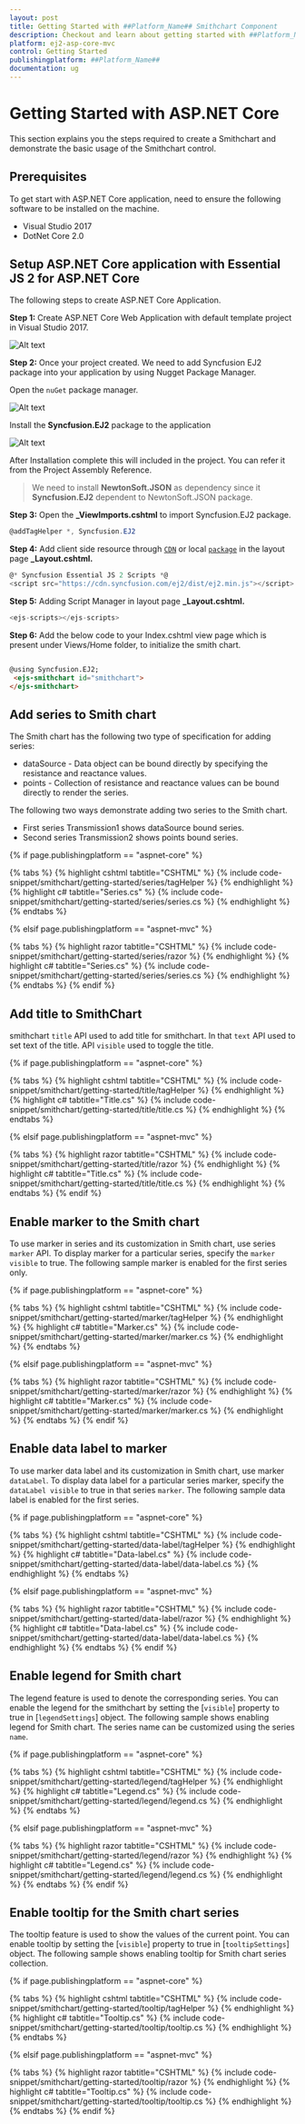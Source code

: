 ```yaml
---
layout: post
title: Getting Started with ##Platform_Name## Smithchart Component
description: Checkout and learn about getting started with ##Platform_Name## Smithchart component of Syncfusion, and more details.
platform: ej2-asp-core-mvc
control: Getting Started
publishingplatform: ##Platform_Name##
documentation: ug
---
```



# Getting Started with ASP.NET Core

This section explains you the steps required to create a Smithchart and demonstrate the basic usage of the Smithchart control.

## Prerequisites

To get start with ASP.NET Core application, need to ensure the following software to be installed on the machine.

* Visual Studio 2017
* DotNet Core 2.0

## Setup ASP.NET Core application with Essential JS 2 for ASP.NET Core

The following steps to create ASP.NET Core Application.

**Step 1:** Create ASP.NET Core Web Application with default template project in Visual Studio 2017.

![Alt text](./images/default-template.png)

**Step 2:** Once your project created. We need to add Syncfusion EJ2 package into your application by using Nugget Package Manager.

Open the `nuGet` package manager.

![Alt text](./images/solution-Explorer.png)

Install the **Syncfusion.EJ2** package to the application

![Alt text](./images/nuget-demo.png)

After Installation complete this will included in the project. You can refer it from the Project Assembly Reference.

> We need to install **NewtonSoft.JSON** as dependency since it **Syncfusion.EJ2** dependent to NewtonSoft.JSON package.

**Step 3:** Open the **_ViewImports.cshtml** to import Syncfusion.EJ2 package.

```cs
@addTagHelper *, Syncfusion.EJ2
```

**Step 4:** Add client side resource through [`CDN`](http://ej2.syncfusion.com/15.4.23/documentation/base/deployment.html?lang=typescript#cdn) or local [`package`](https://www.npmjs.com/package/@syncfusion/ej2) in the layout page **_Layout.cshtml.**

```cs
@* Syncfusion Essential JS 2 Scripts *@
<script src="https://cdn.syncfusion.com/ej2/dist/ej2.min.js"></script>
```

**Step 5:** Adding Script Manager in layout page **_Layout.cshtml.**

```cs
<ejs-scripts></ejs-scripts>
```

**Step 6:** Add the below code to your Index.cshtml view page which is present under Views/Home folder, to initialize the smith chart.

```html

@using Syncfusion.EJ2;
 <ejs-smithchart id="smithchart">
</ejs-smithchart>

```

## Add series to Smith chart

The Smith chart has the following two type of specification for adding series:

* dataSource - Data object can be bound directly by specifying the resistance and reactance values.
* points - Collection of resistance and reactance values can be bound directly to render the series.

The following two ways demonstrate adding two series to the Smith chart.

* First series Transmission1 shows dataSource bound series.
* Second series Transmission2 shows points bound series.

{% if page.publishingplatform == "aspnet-core" %}

{% tabs %}
{% highlight cshtml tabtitle="CSHTML" %}
{% include code-snippet/smithchart/getting-started/series/tagHelper %}
{% endhighlight %}
{% highlight c# tabtitle="Series.cs" %}
{% include code-snippet/smithchart/getting-started/series/series.cs %}
{% endhighlight %}
{% endtabs %}

{% elsif page.publishingplatform == "aspnet-mvc" %}

{% tabs %}
{% highlight razor tabtitle="CSHTML" %}
{% include code-snippet/smithchart/getting-started/series/razor %}
{% endhighlight %}
{% highlight c# tabtitle="Series.cs" %}
{% include code-snippet/smithchart/getting-started/series/series.cs %}
{% endhighlight %}
{% endtabs %}
{% endif %}



## Add title to SmithChart

smithchart `title` API used to add title for smithchart. In that `text` API used to set text of the title. API `visible` used to toggle the title.

{% if page.publishingplatform == "aspnet-core" %}

{% tabs %}
{% highlight cshtml tabtitle="CSHTML" %}
{% include code-snippet/smithchart/getting-started/title/tagHelper %}
{% endhighlight %}
{% highlight c# tabtitle="Title.cs" %}
{% include code-snippet/smithchart/getting-started/title/title.cs %}
{% endhighlight %}
{% endtabs %}

{% elsif page.publishingplatform == "aspnet-mvc" %}

{% tabs %}
{% highlight razor tabtitle="CSHTML" %}
{% include code-snippet/smithchart/getting-started/title/razor %}
{% endhighlight %}
{% highlight c# tabtitle="Title.cs" %}
{% include code-snippet/smithchart/getting-started/title/title.cs %}
{% endhighlight %}
{% endtabs %}
{% endif %}



## Enable marker to the Smith chart

To use marker in series and its customization in Smith chart, use series `marker` API. To display marker for a particular series, specify the `marker visible` to true. The following sample marker is enabled for the first series only.

{% if page.publishingplatform == "aspnet-core" %}

{% tabs %}
{% highlight cshtml tabtitle="CSHTML" %}
{% include code-snippet/smithchart/getting-started/marker/tagHelper %}
{% endhighlight %}
{% highlight c# tabtitle="Marker.cs" %}
{% include code-snippet/smithchart/getting-started/marker/marker.cs %}
{% endhighlight %}
{% endtabs %}

{% elsif page.publishingplatform == "aspnet-mvc" %}

{% tabs %}
{% highlight razor tabtitle="CSHTML" %}
{% include code-snippet/smithchart/getting-started/marker/razor %}
{% endhighlight %}
{% highlight c# tabtitle="Marker.cs" %}
{% include code-snippet/smithchart/getting-started/marker/marker.cs %}
{% endhighlight %}
{% endtabs %}
{% endif %}



## Enable data label to marker

To use marker data label and its customization in Smith chart, use marker `dataLabel`. To display data label for a particular series marker, specify the `dataLabel visible` to true in that series `marker`. The following sample data label is enabled for the first series.

{% if page.publishingplatform == "aspnet-core" %}

{% tabs %}
{% highlight cshtml tabtitle="CSHTML" %}
{% include code-snippet/smithchart/getting-started/data-label/tagHelper %}
{% endhighlight %}
{% highlight c# tabtitle="Data-label.cs" %}
{% include code-snippet/smithchart/getting-started/data-label/data-label.cs %}
{% endhighlight %}
{% endtabs %}

{% elsif page.publishingplatform == "aspnet-mvc" %}

{% tabs %}
{% highlight razor tabtitle="CSHTML" %}
{% include code-snippet/smithchart/getting-started/data-label/razor %}
{% endhighlight %}
{% highlight c# tabtitle="Data-label.cs" %}
{% include code-snippet/smithchart/getting-started/data-label/data-label.cs %}
{% endhighlight %}
{% endtabs %}
{% endif %}



## Enable legend for Smith chart

The legend feature is used to denote the corresponding series. You can enable the legend for the smithchart by setting the [`visible`]
property to true in [`legendSettings`] object. The following sample shows enabling legend for Smith chart. The series name can be customized using the series `name`.

{% if page.publishingplatform == "aspnet-core" %}

{% tabs %}
{% highlight cshtml tabtitle="CSHTML" %}
{% include code-snippet/smithchart/getting-started/legend/tagHelper %}
{% endhighlight %}
{% highlight c# tabtitle="Legend.cs" %}
{% include code-snippet/smithchart/getting-started/legend/legend.cs %}
{% endhighlight %}
{% endtabs %}

{% elsif page.publishingplatform == "aspnet-mvc" %}

{% tabs %}
{% highlight razor tabtitle="CSHTML" %}
{% include code-snippet/smithchart/getting-started/legend/razor %}
{% endhighlight %}
{% highlight c# tabtitle="Legend.cs" %}
{% include code-snippet/smithchart/getting-started/legend/legend.cs %}
{% endhighlight %}
{% endtabs %}
{% endif %}



## Enable tooltip for the Smith chart series

The tooltip feature is used to show the values of the current point. You can enable tooltip by setting the [`visible`] property to true
in [`tooltipSettings`] object. The following sample shows enabling tooltip for Smith chart series collection.

{% if page.publishingplatform == "aspnet-core" %}

{% tabs %}
{% highlight cshtml tabtitle="CSHTML" %}
{% include code-snippet/smithchart/getting-started/tooltip/tagHelper %}
{% endhighlight %}
{% highlight c# tabtitle="Tooltip.cs" %}
{% include code-snippet/smithchart/getting-started/tooltip/tooltip.cs %}
{% endhighlight %}
{% endtabs %}

{% elsif page.publishingplatform == "aspnet-mvc" %}

{% tabs %}
{% highlight razor tabtitle="CSHTML" %}
{% include code-snippet/smithchart/getting-started/tooltip/razor %}
{% endhighlight %}
{% highlight c# tabtitle="Tooltip.cs" %}
{% include code-snippet/smithchart/getting-started/tooltip/tooltip.cs %}
{% endhighlight %}
{% endtabs %}
{% endif %}


